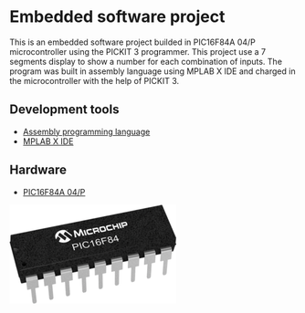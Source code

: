 # Embedded software project
This is an embedded software project builded in PIC16F84A 04/P microcontroller using the PICKIT 3 programmer. This project use a 7 segments display to show a number for each combination of inputs. The program was built in assembly language using MPLAB X IDE and charged in the microcontroller with the help of PICKIT 3.

## Development tools
* [Assembly programming language](https://studylib.net/doc/17544481/programming--pic-16f84a-in-assembly)
* [MPLAB X IDE](https://www.microchip.com/en-us/tools-resources/develop/mplab-x-ide)

## Hardware
* [PIC16F84A 04/P](https://www.geekfactory.mx/tienda/componentes/microcontroladores/pic16f84a-microcontrolador-pic-8-bits-microchip/)

![img](./img/img.png)